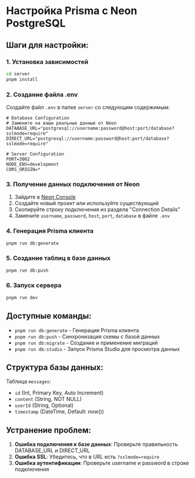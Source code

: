 # Настройка Prisma с Neon PostgreSQL

## Шаги для настройки:

### 1. Установка зависимостей

```bash
cd server
pnpm install
```

### 2. Создание файла .env

Создайте файл `.env` в папке `server` со следующим содержимым:

```env
# Database Configuration
# Замените на ваши реальные данные от Neon
DATABASE_URL="postgresql://username:password@host:port/database?sslmode=require"
DIRECT_URL="postgresql://username:password@host:port/database?sslmode=require"

# Server Configuration
PORT=3002
NODE_ENV=development
CORS_ORIGIN=*
```

### 3. Получение данных подключения от Neon

1. Зайдите в [Neon Console](https://console.neon.tech/)
2. Создайте новый проект или используйте существующий
3. Скопируйте строку подключения из раздела "Connection Details"
4. Замените `username`, `password`, `host`, `port`, `database` в файле `.env`

### 4. Генерация Prisma клиента

```bash
pnpm run db:generate
```

### 5. Создание таблиц в базе данных

```bash
pnpm run db:push
```

### 6. Запуск сервера

```bash
pnpm run dev
```

## Доступные команды:

- `pnpm run db:generate` - Генерация Prisma клиента
- `pnpm run db:push` - Синхронизация схемы с базой данных
- `pnpm run db:migrate` - Создание и применение миграций
- `pnpm run db:studio` - Запуск Prisma Studio для просмотра данных

## Структура базы данных:

Таблица `messages`:

- `id` (Int, Primary Key, Auto Increment)
- `content` (String, NOT NULL)
- `userId` (String, Optional)
- `timestamp` (DateTime, Default: now())

## Устранение проблем:

1. **Ошибка подключения к базе данных**: Проверьте правильность DATABASE_URL и DIRECT_URL
2. **Ошибка SSL**: Убедитесь, что в URL есть `?sslmode=require`
3. **Ошибка аутентификации**: Проверьте username и password в строке подключения
